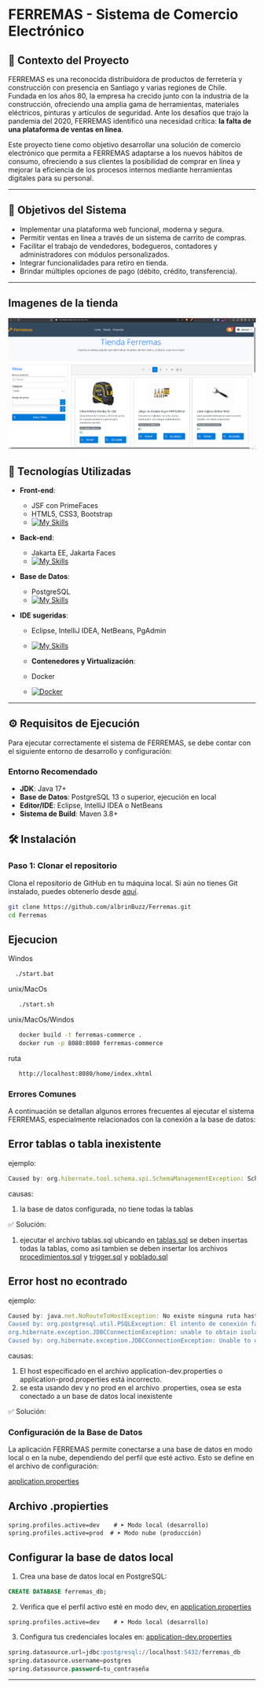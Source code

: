 # FERREMAS - Sistema de Comercio Electrónico

## 📌 Contexto del Proyecto

FERREMAS es una reconocida distribuidora de productos de ferretería y construcción con presencia en Santiago y varias regiones de Chile. Fundada en los años 80, la empresa ha crecido junto con la industria de la construcción, ofreciendo una amplia gama de herramientas, materiales eléctricos, pinturas y artículos de seguridad. Ante los desafíos que trajo la pandemia del 2020, FERREMAS identificó una necesidad crítica: **la falta de una plataforma de ventas en línea**.

Este proyecto tiene como objetivo desarrollar una solución de comercio electrónico que permita a FERREMAS adaptarse a los nuevos hábitos de consumo, ofreciendo a sus clientes la posibilidad de comprar en línea y mejorar la eficiencia de los procesos internos mediante herramientas digitales para su personal.

---

## 🎯 Objetivos del Sistema

- Implementar una plataforma web funcional, moderna y segura.
- Permitir ventas en línea a través de un sistema de carrito de compras.
- Facilitar el trabajo de vendedores, bodegueros, contadores y administradores con módulos personalizados.
- Integrar funcionalidades para retiro en tienda.
- Brindar múltiples opciones de pago (débito, crédito, transferencia).

---

## Imagenes de la tienda

![tienda.png](/imagenes%2Ftienda.png)


## 🔧 Tecnologías Utilizadas

- **Front-end**:
    - JSF con PrimeFaces
    - HTML5, CSS3, Bootstrap
    - [![My Skills](https://skillicons.dev/icons?i=html,css,js,bootstrap&theme=dark)](https://skillicons.dev)

- **Back-end**:
    - Jakarta EE, Jakarta Faces
    - [![My Skills](https://skillicons.dev/icons?i=java&theme=dark)](https://skillicons.dev)

- **Base de Datos**:
    - PostgreSQL
    - [![My Skills](https://skillicons.dev/icons?i=postgres&theme=dark)](https://skillicons.dev)

- **IDE sugeridas**:
    - Eclipse, IntelliJ IDEA, NetBeans, PgAdmin
    - [![My Skills](https://skillicons.dev/icons?i=idea,eclipse&theme=dark)](https://skillicons.dev)

  - **Contenedores y Virtualización**:
  - Docker
  - [![Docker](https://skillicons.dev/icons?i=docker&theme=dark)](https://skillicons.dev)


---

## ⚙️ Requisitos de Ejecución

Para ejecutar correctamente el sistema de FERREMAS, se debe contar con el siguiente entorno de desarrollo y configuración:

### Entorno Recomendado

- **JDK**: Java 17+
- **Base de Datos**: PostgreSQL 13 o superior, ejecución en local
- **Editor/IDE**: Eclipse, IntelliJ IDEA o NetBeans
- **Sistema de Build**: Maven 3.8+

## 🛠️ Instalación

### Paso 1: Clonar el repositorio

Clona el repositorio de GitHub en tu máquina local. Si aún no tienes Git instalado, puedes obtenerlo desde [aquí](https://git-scm.com/book/en/v2/Getting-Started-Installing-Git).

```bash
git clone https://github.com/albrinBuzz/Ferremas.git
cd Ferremas
```


## Ejecucion

Windos

```bash
  ./start.bat 
```

unix/MacOs

```bash
   ./start.sh
```

unix/MacOs/Windos

```bash
   docker build -t ferremas-commerce .
   docker run -p 8080:8080 ferremas-commerce
```

ruta
```bash
   http://localhost:8080/home/index.xhtml
```


### Errores Comunes

A continuación se detallan algunos errores frecuentes al ejecutar el sistema FERREMAS, especialmente relacionados con la conexión a la base de datos:

## Error tablas o tabla inexistente

ejemplo:
```javascript
Caused by: org.hibernate.tool.schema.spi.SchemaManagementException: Schema-validation: missing table [categoria]
```

causas:

1. la base de datos configurada, no tiene todas la tablas

✅ Solución:
1. ejecutar el archivo tablas.sql ubicando en [tablas.sql](dataBase%2Ftablas.sql) se deben insertas todas la tablas, como asi tambien
se deben insertar los archivos [procedimientos.sql](dataBase%2Fprocedimientos.sql) y [trigger.sql](dataBase%2Ftrigger.sql) y [poblado.sql](dataBase%2Fpoblado.sql)

## Error host no econtrado
ejemplo:
```javascript
Caused by: java.net.NoRouteToHostException: No existe ninguna ruta hasta el `host'
Caused by: org.postgresql.util.PSQLException: El intento de conexión falló.
org.hibernate.exception.JDBCConnectionException: unable to obtain isolated JDBC connection [El intento de conexión falló.] [n/a]
Caused by: org.hibernate.exception.JDBCConnectionException: Unable to open JDBC Connection for DDL execution [El intento de conexión falló.] [n/a]
```

causas:

1. El host especificado en el archivo application-dev.properties o application-prod.properties está incorrecto.
2. se esta usando dev y no prod en el archivo .properties, osea se esta conectado a un base de datos local inexistente


✅ Solución:




### Configuración de la Base de Datos

La aplicación FERREMAS permite conectarse a una base de datos en modo local o en la nube, dependiendo del perfil que esté activo. Esto se define en el archivo de configuración:

[application.properties](src%2Fmain%2Fresources%2Fapplication.properties)


## Archivo .propierties

```text
spring.profiles.active=dev    # ➤ Modo local (desarrollo)
spring.profiles.active=prod  # ➤ Modo nube (producción)

```

## Configurar la base de datos local
1. Crea una base de datos local en PostgreSQL:
```sql
CREATE DATABASE ferremas_db;
```
2. Verifica que el perfil activo esté en modo dev, en [application.properties](src%2Fmain%2Fresources%2Fapplication.properties)
```text
spring.profiles.active=dev    # ➤ Modo local (desarrollo)
```
3. Configura tus credenciales locales en: [application-dev.properties](src%2Fmain%2Fresources%2Fapplication-dev.properties)

```sql
spring.datasource.url=jdbc:postgresql://localhost:5432/ferremas_db
spring.datasource.username=postgres
spring.datasource.password=tu_contraseña
```

---